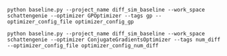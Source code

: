 `python baseline.py --project_name diff_sim_baseline --work_space schattengenie --optimizer GPOptimizer --tags gp --optimizer_config_file optimizer_config_gp`

`python baseline.py --project_name diff_sim_baseline --work_space schattengenie --optimizer ConjugateGradientsOptimizer --tags num_diff --optimizer_config_file optimizer_config_num_diff`